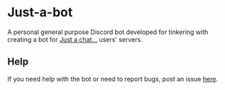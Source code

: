 # Just-a-bot

A personal general purpose Discord bot developed for tinkering with creating a bot for [Just a chat...](https://aminoapps.com/c/conlang-conscript/home/) users' servers.

## Help
If you need help with the bot or need to report bugs, post an issue [here](https://github.com/jnpoJuwan/Just-a-bot/issues).
